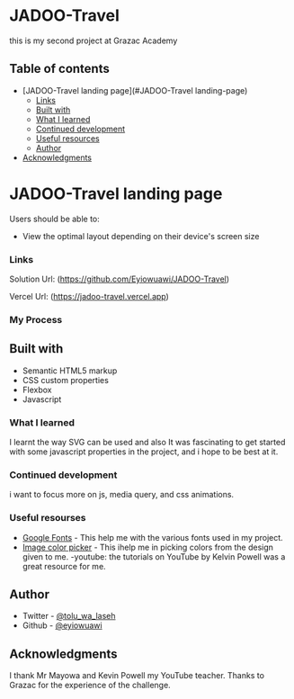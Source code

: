 # JADOO-Travel
this is my second project at Grazac Academy
## Table of contents


- [JADOO-Travel landing page](#JADOO-Travel landing-page)
  - [Links](#links)
  - [Built with](#built-with)
  - [What I learned](#what-i-learned)
  - [Continued development](#continued-development)
  - [Useful resources](#useful-resources)
  - [Author](#author)
- [Acknowledgments](#acknowledgments)


# JADOO-Travel landing page

Users should be able to:

- View the optimal layout depending on their device's screen size


### Links

Solution Url: (https://github.com/Eyiowuawi/JADOO-Travel)

Vercel Url: (https://jadoo-travel.vercel.app)


### My Process

## Built with

- Semantic HTML5 markup
- CSS custom properties
- Flexbox
- Javascript

### What I learned

I learnt the way SVG can be used and also It was fascinating to get started with some javascript properties in the project, and i hope to be best at it. 


### Continued development

i want to focus more on js, media query, and css animations.

### Useful resourses

- [Google Fonts](https://www.fonts.google.com) - This help me with the various fonts used in my project.
- [Image color picker](https://www.imagecolorpicker.com) - This ihelp me in picking colors from the design given to me.
-youtube: the tutorials on YouTube by Kelvin Powell was a great resource for me.

## Author

- Twitter - [@tolu_wa_laseh](https://www.twitter.com/tolu_wa_laseh)
- Github - [@eyiowuawi](https://www.github.com/eyiowuawi)

## Acknowledgments
 I thank Mr Mayowa and Kevin Powell my YouTube teacher. Thanks to Grazac for the experience of the challenge.
